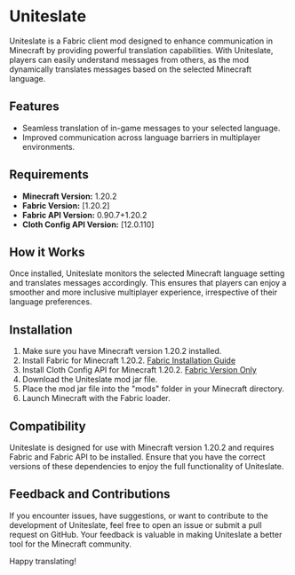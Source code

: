 # Uniteslate

Uniteslate is a Fabric client mod designed to enhance communication in Minecraft by providing powerful translation capabilities. With Uniteslate, players can easily understand messages from others, as the mod dynamically translates messages based on the selected Minecraft language.

## Features

- Seamless translation of in-game messages to your selected language.
- Improved communication across language barriers in multiplayer environments.

## Requirements

- **Minecraft Version:** 1.20.2
- **Fabric Version:** [1.20.2]
- **Fabric API Version:** 0.90.7+1.20.2
- **Cloth Config API Version:** [12.0.110]

## How it Works

Once installed, Uniteslate monitors the selected Minecraft language setting and translates messages accordingly. This ensures that players can enjoy a smoother and more inclusive multiplayer experience, irrespective of their language preferences.

## Installation

1. Make sure you have Minecraft version 1.20.2 installed.
2. Install Fabric for Minecraft 1.20.2. [Fabric Installation Guide](https://fabricmc.net/wiki/install)
3. Install Cloth Config API for Minecraft 1.20.2. [Fabric Version Only](https://modrinth.com/mod/cloth-config/versions)
4. Download the Uniteslate mod jar file.
5. Place the mod jar file into the "mods" folder in your Minecraft directory.
6. Launch Minecraft with the Fabric loader.

## Compatibility

Uniteslate is designed for use with Minecraft version 1.20.2 and requires Fabric and Fabric API to be installed. Ensure that you have the correct versions of these dependencies to enjoy the full functionality of Uniteslate.

## Feedback and Contributions

If you encounter issues, have suggestions, or want to contribute to the development of Uniteslate, feel free to open an issue or submit a pull request on GitHub. Your feedback is valuable in making Uniteslate a better tool for the Minecraft community.

Happy translating!
